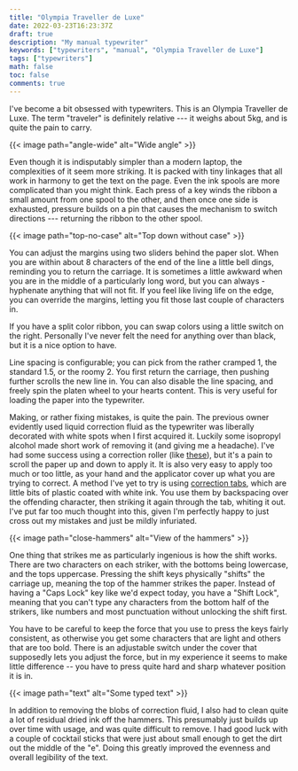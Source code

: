 ```yaml
---
title: "Olympia Traveller de Luxe"
date: 2022-03-23T16:23:37Z
draft: true
description: "My manual typewriter"
keywords: ["typewriters", "manual", "Olympia Traveller de Luxe"]
tags: ["typewriters"]
math: false
toc: false
comments: true
---
```


I've become a bit obsessed with typewriters. This is an Olympia Traveller de Luxe. The term "traveler" is definitely relative --- it weighs about 5kg, and is quite the pain to carry.

{{< image path="angle-wide" alt="Wide angle" >}}

Even though it is indisputably simpler than a modern laptop, the complexities of it seem more striking. It is packed with tiny linkages that all work in harmony to get the text on the page. Even the ink spools are more complicated than you might think. Each press of a key winds the ribbon a small amount from one spool to the other, and then once one side is exhausted, pressure builds on a pin that causes the mechanism to switch directions --- returning the ribbon to the other spool.

{{< image path="top-no-case" alt="Top down without case" >}}

You can adjust the margins using two sliders behind the paper slot. When you are within about 8 characters of the end of the line a little bell dings, reminding you to return the carriage. It is sometimes a little awkward when you are in the middle of a particularly long word, but you can always -hyphenate anything that will not fit. If you feel like living life on the edge, you can override the margins, letting you fit those last couple of characters in.

If you have a split color ribbon, you can swap colors using a little switch on the right. Personally I've never felt the need for anything over than black, but it is a nice option to have.

Line spacing is configurable; you can pick from the rather cramped 1, the standard 1.5, or the roomy 2. You first return the carriage, then pushing further scrolls the new line in. You can also disable the line spacing, and freely spin the platen wheel to your hearts content. This is very useful for loading the paper into the typewriter.

Making, or rather fixing mistakes, is quite the pain. The previous owner evidently used liquid correction fluid as the typewriter was liberally decorated with white spots when I first acquired it. Luckily some isopropyl alcohol made short work of removing it (and giving me a headache). I've had some success using a correction roller (like [these](https://www.amazon.co.uk/dp/B07FGNVT1R/)), but it's a pain to scroll the paper up and down to apply it. It is also very easy to apply too much or too little, as your hand and the applicator cover up what you are trying to correct. A method I've yet to try is using [correction tabs](https://web.archive.org/web/20190621183803/https://www.etsy.com/uk/listing/193351648/ko-rec-type-old-school-typewriter), which are little bits of plastic coated with white ink. You use them by backspacing over the offending character, then striking it again through the tab, whiting it out. I've put far too much thought into this, given I'm perfectly happy to just cross out my mistakes and just be mildly infuriated.

{{< image path="close-hammers" alt="View of the hammers" >}}

One thing that strikes me as particularly ingenious is how the shift works. There are two characters on each striker, with the bottoms being lowercase, and the tops uppercase. Pressing the shift keys physically "shifts" the carriage up, meaning the top of the hammer strikes the paper. Instead of having a "Caps Lock" key like we'd expect today, you have a "Shift Lock", meaning that you can't type any characters from the bottom half of the strikers, like numbers and most punctuation without unlocking the shift first.

You have to be careful to keep the force that you use to press the keys fairly consistent, as otherwise you get some characters that are light and others that are too bold. There is an adjustable switch under the cover that supposedly lets you adjust the force, but in my experience it seems to make little difference -- you have to press quite hard and sharp whatever position it is in.

{{< image path="text" alt="Some typed text" >}}

In addition to removing the blobs of correction fluid, I also had to clean quite a lot of residual dried ink off the hammers. This presumably just builds up over time with usage, and was quite difficult to remove. I had good luck with a couple of cocktail sticks that were just about small enough to get the dirt out the middle of the "e". Doing this greatly improved the evenness and overall legibility of the text.
